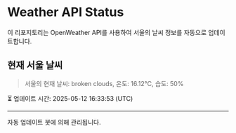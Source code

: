 
# Weather API Status

이 리포지토리는 OpenWeather API를 사용하여 서울의 날씨 정보를 자동으로 업데이트합니다.

## 현재 서울 날씨
> 서울의 현재 날씨: broken clouds, 온도: 16.12°C, 습도: 50%

⏳ 업데이트 시간: 2025-05-12 16:33:53 (UTC)

---
자동 업데이트 봇에 의해 관리됩니다.
